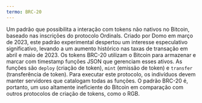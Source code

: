 ```yaml
---
termo: BRC-20
---
```


Um padrão que possibilita a interação com tokens não nativos no Bitcoin, baseado nas inscrições do protocolo Ordinals. Criado por Domo em março de 2023, este padrão experimental despertou um interesse especulativo significativo, levando a um aumento histórico nas taxas de transação em abril e maio de 2023. Os tokens BRC-20 utilizam o Bitcoin para armazenar e marcar com timestamp funções JSON que gerenciam esses ativos. As funções são `deploy` (criação de token), `mint` (emissão de token) e `transfer` (transferência de token). Para executar este protocolo, os indivíduos devem manter servidores que catalogam todas as funções. O padrão BRC-20 é, portanto, um uso altamente ineficiente do Bitcoin em comparação com outros protocolos de criação de tokens, como o RGB.